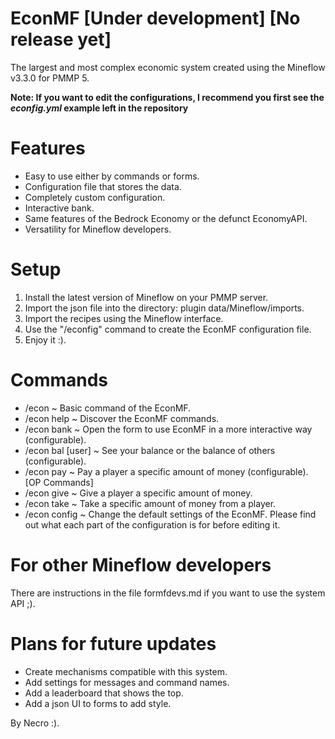 # EconMF [Under development] [No release yet]
The largest and most complex economic system created using the Mineflow v3.3.0 for PMMP 5.

**Note: If you want to edit the configurations, I recommend you first see the _econfig.yml_ example left in the repository**

# Features
- Easy to use either by commands or forms.
- Configuration file that stores the data.
- Completely custom configuration.
- Interactive bank.
- Same features of the Bedrock Economy or the defunct EconomyAPI.
- Versatility for Mineflow developers.

# Setup
1. Install the latest version of Mineflow on your PMMP server.
2. Import the json file into the directory: plugin data/Mineflow/imports.
3. Import the recipes using the Mineflow interface.
4. Use the "/econfig" command to create the EconMF configuration file.
5. Enjoy it :).

# Commands
- /econ ~ Basic command of the EconMF.
- /econ help ~ Discover the EconMF commands.
- /econ bank ~ Open the form to use EconMF in a more interactive way (configurable).
- /econ bal [user] ~ See your balance or the balance of others (configurable).
- /econ pay <user> <amount> ~ Pay a player a specific amount of money (configurable).
[OP Commands]
- /econ give <user> <amount> ~ Give a player a specific amount of money.
- /econ take <user> <amount> ~ Take a specific amount of money from a player.
- /econ config ~ Change the default settings of the EconMF. Please find out what each part of the configuration is for before editing it.

# For other Mineflow developers
There are instructions in the file formfdevs.md if you want to use the system API ;).

# Plans for future updates
- Create mechanisms compatible with this system.
- Add settings for messages and command names.
- Add a leaderboard that shows the top.
- Add a json UI to forms to add style.

By Necro :).
